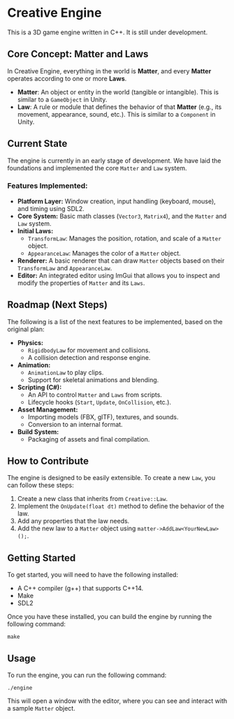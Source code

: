 # Creative Engine

This is a 3D game engine written in C++. It is still under development.

## Core Concept: Matter and Laws

In Creative Engine, everything in the world is **Matter**, and every **Matter** operates according to one or more **Laws**.

-   **Matter**: An object or entity in the world (tangible or intangible). This is similar to a `GameObject` in Unity.
-   **Law**: A rule or module that defines the behavior of that **Matter** (e.g., its movement, appearance, sound, etc.). This is similar to a `Component` in Unity.

## Current State

The engine is currently in an early stage of development. We have laid the foundations and implemented the core `Matter` and `Law` system.

### Features Implemented:

*   **Platform Layer:** Window creation, input handling (keyboard, mouse), and timing using SDL2.
*   **Core System:** Basic math classes (`Vector3`, `Matrix4`), and the `Matter` and `Law` system.
*   **Initial Laws:**
    *   `TransformLaw`: Manages the position, rotation, and scale of a `Matter` object.
    *   `AppearanceLaw`: Manages the color of a `Matter` object.
*   **Renderer:** A basic renderer that can draw `Matter` objects based on their `TransformLaw` and `AppearanceLaw`.
*   **Editor:** An integrated editor using ImGui that allows you to inspect and modify the properties of `Matter` and its `Laws`.

## Roadmap (Next Steps)

The following is a list of the next features to be implemented, based on the original plan:

*   **Physics:**
    *   `RigidbodyLaw` for movement and collisions.
    *   A collision detection and response engine.
*   **Animation:**
    *   `AnimationLaw` to play clips.
    *   Support for skeletal animations and blending.
*   **Scripting (C#):**
    *   An API to control `Matter` and `Laws` from scripts.
    *   Lifecycle hooks (`Start`, `Update`, `OnCollision`, etc.).
*   **Asset Management:**
    *   Importing models (FBX, glTF), textures, and sounds.
    *   Conversion to an internal format.
*   **Build System:**
    *   Packaging of assets and final compilation.

## How to Contribute

The engine is designed to be easily extensible. To create a new `Law`, you can follow these steps:

1.  Create a new class that inherits from `Creative::Law`.
2.  Implement the `OnUpdate(float dt)` method to define the behavior of the law.
3.  Add any properties that the law needs.
4.  Add the new law to a `Matter` object using `matter->AddLaw<YourNewLaw>();`.

## Getting Started

To get started, you will need to have the following installed:

*   A C++ compiler (g++) that supports C++14.
*   Make
*   SDL2

Once you have these installed, you can build the engine by running the following command:

```
make
```

## Usage

To run the engine, you can run the following command:

```
./engine
```

This will open a window with the editor, where you can see and interact with a sample `Matter` object.
